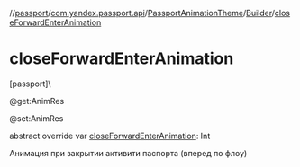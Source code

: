 //[passport](../../../../index.md)/[com.yandex.passport.api](../../index.md)/[PassportAnimationTheme](../index.md)/[Builder](index.md)/[closeForwardEnterAnimation](close-forward-enter-animation.md)

# closeForwardEnterAnimation

[passport]\

@get:AnimRes

@set:AnimRes

abstract override var [closeForwardEnterAnimation](close-forward-enter-animation.md): Int

Анимация при закрытии активити паспорта (вперед по флоу)
